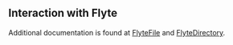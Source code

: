 Interaction with Flyte
---

Additional documentation is found at [FlyteFile](https://docs.Flyte.org/projects/Flytekit/en/latest/generated/Flytekit.types.file.FlyteFile.html) and [FlyteDirectory](https://docs.Flyte.org/projects/Flytekit/en/latest/generated/Flytekit.types.directory.FlyteDirectory.html).

